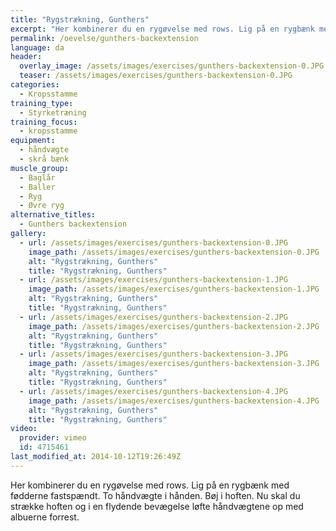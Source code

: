 ```yaml
---
title: "Rygstrækning, Gunthers"
excerpt: "Her kombinerer du en rygøvelse med rows. Lig på en rygbænk med fødderne fastspændt. To håndvægte i hånden. Bøj i hoften. Nu skal du strække hoften og i en flydende bevægelse løfte håndvægtene op med albuerne forrest."
permalink: /oevelse/gunthers-backextension
language: da
header:
  overlay_image: /assets/images/exercises/gunthers-backextension-0.JPG
  teaser: /assets/images/exercises/gunthers-backextension-0.JPG
categories:
  - Kropsstamme
training_type: 
  - Styrketræning
training_focus: 
  - kropsstamme
equipment:
  - håndvægte
  - skrå bænk
muscle_group:
  - Baglår
  - Baller
  - Ryg
  - Øvre ryg
alternative_titles:
  - Gunthers backextension
gallery:
  - url: /assets/images/exercises/gunthers-backextension-0.JPG
    image_path: /assets/images/exercises/gunthers-backextension-0.JPG
    alt: "Rygstrækning, Gunthers"
    title: "Rygstrækning, Gunthers"
  - url: /assets/images/exercises/gunthers-backextension-1.JPG
    image_path: /assets/images/exercises/gunthers-backextension-1.JPG
    alt: "Rygstrækning, Gunthers"
    title: "Rygstrækning, Gunthers"
  - url: /assets/images/exercises/gunthers-backextension-2.JPG
    image_path: /assets/images/exercises/gunthers-backextension-2.JPG
    alt: "Rygstrækning, Gunthers"
    title: "Rygstrækning, Gunthers"
  - url: /assets/images/exercises/gunthers-backextension-3.JPG
    image_path: /assets/images/exercises/gunthers-backextension-3.JPG
    alt: "Rygstrækning, Gunthers"
    title: "Rygstrækning, Gunthers"
  - url: /assets/images/exercises/gunthers-backextension-4.JPG
    image_path: /assets/images/exercises/gunthers-backextension-4.JPG
    alt: "Rygstrækning, Gunthers"
    title: "Rygstrækning, Gunthers"
video:
  provider: vimeo
  id: 4715461
last_modified_at: 2014-10-12T19:26:49Z
---
```


Her kombinerer du en rygøvelse med rows. Lig på en rygbænk med fødderne fastspændt. To håndvægte i hånden. Bøj i hoften. Nu skal du strække hoften og i en flydende bevægelse løfte håndvægtene op med albuerne forrest.
